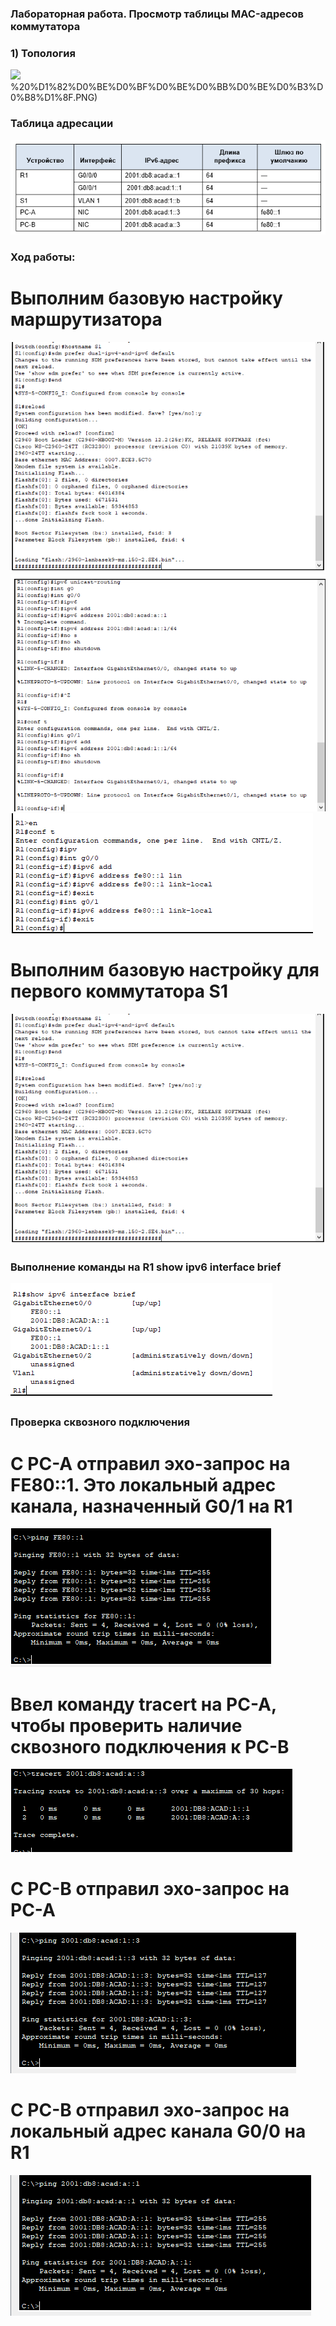 ### Лабораторная работа. Просмотр таблицы MAC-адресов коммутатора
### 1) Топология
![](https://github.com/Chausy/DZ/blob/2affe29a1fdd636d560d06ad9918cb96c648e5fc/4lab%20screens/1)%20%D1%82%D0%BE%D0%BF%D0%BE%D0%BB%D0%BE%D0%B3%D0%B8%D1%8F.PNG)
### Таблица адресации
![](https://github.com/Chausy/DZ/blob/31ae469d82c7ba495d7ac22b32c28af474331572/4lab%20screens/%D0%A2%D0%B0%D0%B1%D0%BB%D0%B8%D1%86%D0%B0%20%D0%B0%D0%B4%D1%80%D0%B5%D1%81%D0%B0%D1%86%D0%B8%D0%B8.PNG)  


### Ход работы:  
# Выполним базовую настройку маршрутизатора  
![](https://github.com/Chausy/DZ/blob/2affe29a1fdd636d560d06ad9918cb96c648e5fc/4lab%20screens/%D0%B2%D0%BA%D0%BB%D1%8E%D1%87%D0%B5%D0%BD%D0%B8%D0%B5%20%D0%BD%D0%B0%20%D0%BA%D0%BE%D0%BC%D0%BC%D1%83%D1%82%D0%B0%D1%82%D0%BE%D1%80%D0%B5%20ipv6.PNG)  
![](https://github.com/Chausy/DZ/blob/2affe29a1fdd636d560d06ad9918cb96c648e5fc/4lab%20screens/%D0%B1%D0%B0%D0%B7%D0%BE%D0%B2%D0%B0%D1%8F%20%D0%BD%D0%B0%D1%81%D1%82%D1%80%D0%BE%D0%B9%D0%BA%D0%B0%20%D0%BC%D0%B0%D1%80%D1%88%D1%80%D1%83%D1%82%D0%B8%D0%B7%D0%B0%D1%82%D0%BE%D1%80%D0%B0.PNG)  
![](https://github.com/Chausy/DZ/blob/2affe29a1fdd636d560d06ad9918cb96c648e5fc/4lab%20screens/%D1%88%D0%BB%D1%8E%D0%B7%20%D0%BF%D0%BE%20%D1%83%D0%BC%D0%BE%D0%BB%D1%87%D0%B0%D0%BD%D0%B8%D1%8E%20%D0%B4%D0%BB%D1%8F%20R1.PNG)  

# Выполним базовую настройку для первого коммутатора S1
![](https://github.com/Chausy/DZ/blob/2affe29a1fdd636d560d06ad9918cb96c648e5fc/4lab%20screens/%D0%B2%D0%BA%D0%BB%D1%8E%D1%87%D0%B5%D0%BD%D0%B8%D0%B5%20%D0%BD%D0%B0%20%D0%BA%D0%BE%D0%BC%D0%BC%D1%83%D1%82%D0%B0%D1%82%D0%BE%D1%80%D0%B5%20ipv6.PNG)
  
### Выполнение команды на R1 show ipv6 interface brief  
![](https://github.com/Chausy/DZ/blob/2affe29a1fdd636d560d06ad9918cb96c648e5fc/4lab%20screens/show%20ipv6%20interface%20brief.PNG)


### Проверка сквозного подключения  
# С PC-A отправил эхо-запрос на FE80::1. Это локальный адрес канала, назначенный G0/1 на R1
![](https://github.com/Chausy/DZ/blob/2affe29a1fdd636d560d06ad9918cb96c648e5fc/4lab%20screens/PING%20c%20PC-A%20%D0%BD%D0%B0%20%D1%88%D0%BB%D1%8E%D0%B7%20%D0%BF%D0%BE%20%D1%83%D0%BC%D0%BE%D0%BB%D1%87%D0%B0%D0%BD%D0%B8%D1%8EPNG.PNG)

# Ввел команду tracert на PC-A, чтобы проверить наличие сквозного подключения к PC-B
![](https://github.com/Chausy/DZ/blob/2affe29a1fdd636d560d06ad9918cb96c648e5fc/4lab%20screens/tracert.PNG)
# С PC-B отправил эхо-запрос на PC-A
![](https://github.com/Chausy/DZ/blob/2affe29a1fdd636d560d06ad9918cb96c648e5fc/4lab%20screens/ping%20PC-A%20%D0%BD%D0%B0%20PC-B.PNG)
# С PC-B отправил эхо-запрос на локальный адрес канала G0/0 на R1
![](https://github.com/Chausy/DZ/blob/2affe29a1fdd636d560d06ad9918cb96c648e5fc/4lab%20screens/ping%20PC-B%20%D0%BD%D0%B0%20G00.PNG)














